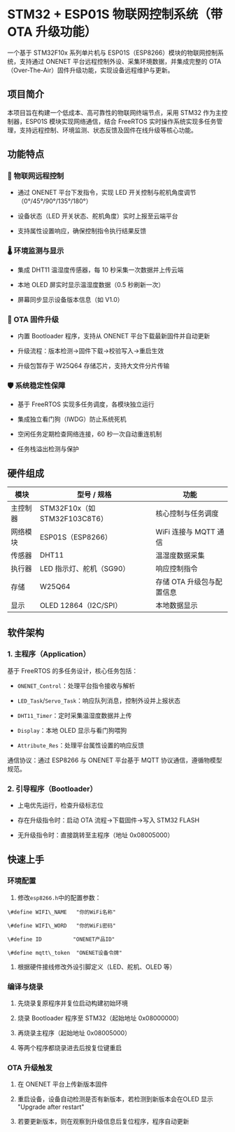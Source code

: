 # STM32 + ESP01S 物联网控制系统（带 OTA 升级功能）

一个基于 STM32F10x 系列单片机与 ESP01S（ESP8266）模块的物联网控制系统，支持通过 ONENET 平台远程控制外设、采集环境数据，并集成完整的 OTA（Over-The-Air）固件升级功能，实现设备远程维护与更新。

## 项目简介

本项目旨在构建一个低成本、高可靠性的物联网终端节点，采用 STM32 作为主控制器，ESP01S 模块实现网络通信，结合 FreeRTOS 实时操作系统实现多任务管理，支持远程控制、环境监测、状态反馈及固件在线升级等核心功能。

## 功能特点

### 🔌 物联网远程控制



*   通过 ONENET 平台下发指令，实现 LED 开关控制与舵机角度调节（0°/45°/90°/135°/180°）

*   设备状态（LED 开关状态、舵机角度）实时上报至云端平台

*   支持属性设置响应，确保控制指令执行结果反馈

### 🌡️ 环境监测与显示



*   集成 DHT11 温湿度传感器，每 10 秒采集一次数据并上传云端

*   本地 OLED 屏实时显示温湿度数据（0.5 秒刷新一次）

*   屏幕同步显示设备版本信息（如 V1.0）

### 🔄 OTA 固件升级



*   内置 Bootloader 程序，支持从 ONENET 平台下载最新固件并自动更新

*   升级流程：版本检测→固件下载→校验写入→重启生效

*   升级包暂存于 W25Q64 存储芯片，支持大文件分片传输

### 🛡️ 系统稳定性保障



*   基于 FreeRTOS 实现多任务调度，各模块独立运行

*   集成独立看门狗（IWDG）防止系统死机

*   空闲任务定期检查网络连接，60 秒一次自动重连机制

*   任务栈溢出检测与保护

## 硬件组成



| 模块   | 型号 / 规格                    | 功能               |
| ---- | -------------------------- | ---------------- |
| 主控制器 | STM32F10x（如 STM32F103C8T6） | 核心控制与任务调度        |
| 网络模块 | ESP01S（ESP8266）            | WiFi 连接与 MQTT 通信 |
| 传感器  | DHT11                      | 温湿度数据采集          |
| 执行器  | LED 指示灯、舵机（SG90）           | 响应控制指令           |
| 存储   | W25Q64                     | 存储 OTA 升级包与配置信息  |
| 显示   | OLED 12864（I2C/SPI）        | 本地数据显示           |

## 软件架构

### 1. 主程序（Application）

基于 FreeRTOS 的多任务设计，核心任务包括：



*   `ONENET_Control`：处理平台指令接收与解析

*   `LED_Task`/`Servo_Task`：响应队列消息，控制外设并上报状态

*   `DHT11_Timer`：定时采集温湿度数据并上传

*   `Display`：本地 OLED 显示与看门狗喂狗

*   `Attribute_Res`：处理平台属性设置的响应反馈

通信协议：通过 ESP8266 与 ONENET 平台基于 MQTT 协议通信，遵循物模型规范。

### 2. 引导程序（Bootloader）



*   上电优先运行，检查升级标志位

*   存在升级指令时：启动 OTA 流程→下载固件→写入 STM32 FLASH

*   无升级指令时：直接跳转至主程序（地址 0x08005000）

## 快速上手

### 环境配置



1.  修改`esp8266.h`中的配置参数：



```
\#define WIFI\_NAME   "你的WiFi名称"

\#define WIFI\_WORD   "你的WiFi密码"

\#define ID          "ONENET产品ID"

\#define mqtt\_token  "ONENET设备令牌"
```



1.  根据硬件接线修改外设引脚定义（LED、舵机、OLED 等）

### 编译与烧录


1.  先烧录复原程序并复位启动构建初始环境

2.  烧录 Bootloader 程序至 STM32（起始地址 0x08000000）

3.  再烧录主程序（起始地址 0x08005000）

4.  等两个程序都烧录进去后按复位键重启


### OTA 升级触发



1.  在 ONENET 平台上传新版本固件

2.  重启设备，设备自动检测是否有新版本，若检测到新版本会在OLED 显示 "Upgrade after restart"

3.  若要更新版本，则在观察到升级信息后复位程序，程序自动更新





